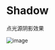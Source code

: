 # Shadow
点光源阴影效果


![image](https://user-images.githubusercontent.com/56970603/197324426-c610ffca-c915-4395-9c38-9bf28a32cbc0.png)
